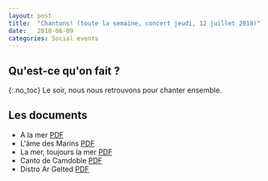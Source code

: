 ```yaml
---
layout: post
title:  "Chantons! (toute la semaine, concert jeudi, 12 juillet 2018)"
date:   2018-06-09
categories: Social events
---
```


## Qu'est-ce qu'on fait ?
{:.no_toc}
Le soir, nous nous retrouvons pour chanter ensemble. 

## Les documents

- A la mer [PDF](https://bigdataspeech.github.io/Sing//fichiers/a_la_mer.pdf)
- L'âme des Marins [PDF](https://bigdataspeech.github.io/Sing/fichiers/Lame_des_marins.pdf)
- La mer, toujours la mer [PDF](https://bigdataspeech.github.io/Sing/fichiers/Lamer_tj_la_mer.pdf)
- Canto de Camdoble [PDF](https://bigdataspeech.github.io/Sing/fichiers/canto_de_camdoble.pdf)
- Distro Ar Gelted [PDF](https://bigdataspeech.github.io/Sing/fichiers/distro_ar_gelted.pdf)

